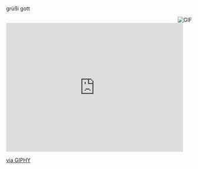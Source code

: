 grüßi gott

  <img align="right" alt="GIF" src="https://media.giphy.com/media/LmNwrBhejkK9EFP504/giphy.gif" />

<iframe src="https://giphy.com/embed/d8WjGORtSEWqc" width="480" height="350" frameBorder="0" class="giphy-embed" allowFullScreen></iframe><p><a href="https://giphy.com/gifs/burrito-weird-d8WjGORtSEWqc">via GIPHY</a></p>
